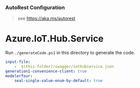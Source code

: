 ### AutoRest Configuration
> see https://aka.ms/autorest

# Azure.IoT.Hub.Service

Run `./generateCode.ps1` in this directory to generate the code.

``` yaml
input-file:
    -  $(this-folder)/swagger/iothubservice.json
generation1-convenience-client: true
modelerfour:
    seal-single-value-enum-by-default: true
```